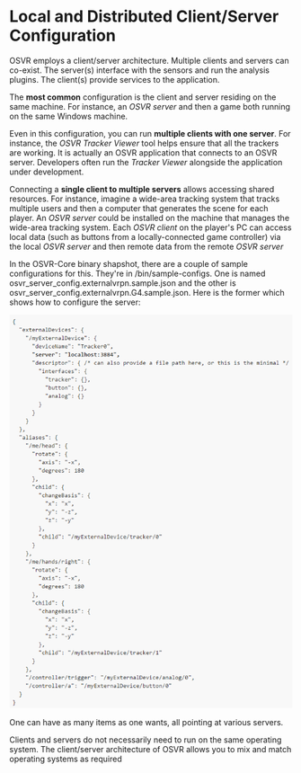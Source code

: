 # Local and Distributed Client/Server Configuration

OSVR employs a client/server architecture. Multiple clients and servers can co-exist. The server(s) interface with the sensors and run the analysis plugins. The client(s) provide services to the application. 

The __most common__ configuration is the client and server residing on the same machine. For instance, an _OSVR server_ and then a game both running on the same Windows machine.

Even in this configuration, you can run **multiple clients with one server**. For instance, the _OSVR Tracker Viewer_ tool helps ensure that all the trackers are working. It is actually an OSVR application that connects to an OSVR server. Developers often run the *Tracker Viewer* alongside the application under development. 

Connecting a **single client to multiple servers** allows accessing shared resources. For instance, imagine a wide-area tracking system that tracks multiple users and then a computer that generates the scene for each player. An *OSVR server* could be installed on the machine that manages the wide-area tracking system. Each *OSVR client* on the player's PC can access local data (such as buttons from a locally-connected game controller) via the local *OSVR server* and then remote data from the remote *OSVR server*

In the OSVR-Core binary shapshot, there are a couple of sample configurations for this. They're in /bin/sample-configs. One is named osvr_server_config.externalvrpn.sample.json and the other is osvr_server_config.externalvrpn.G4.sample.json. Here is the former which shows how to configure the server:

![](multiServer.PNG)

One can have as many items as one wants, all pointing at various servers.

Clients and servers do not necessarily need to run on the same operating system. The client/server architecture of OSVR allows you to mix and match operating systems as required
